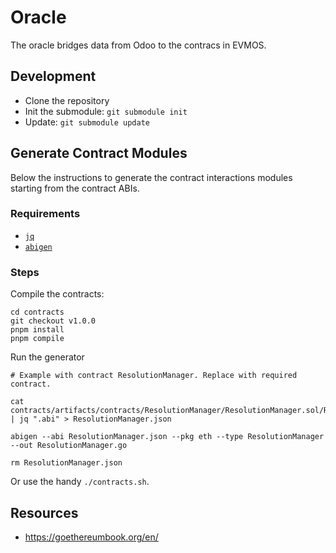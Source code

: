 # Oracle

The oracle bridges data from Odoo to the contracs in EVMOS.

## Development

- Clone the repository
- Init the submodule: `git submodule init`
- Update: `git submodule update`

## Generate Contract Modules

Below the instructions to generate the contract interactions modules starting from the contract ABIs.

### Requirements

- [`jq`](https://stedolan.github.io/jq/)
- [`abigen`](https://geth.ethereum.org/docs/dapp/native-bindings)

### Steps

Compile the contracts:

```
cd contracts
git checkout v1.0.0
pnpm install
pnpm compile
```

Run the generator

```
# Example with contract ResolutionManager. Replace with required contract.

cat contracts/artifacts/contracts/ResolutionManager/ResolutionManager.sol/ResolutionManager.json | jq ".abi" > ResolutionManager.json

abigen --abi ResolutionManager.json --pkg eth --type ResolutionManager --out ResolutionManager.go

rm ResolutionManager.json
```

Or use the handy `./contracts.sh`.

## Resources

- https://goethereumbook.org/en/